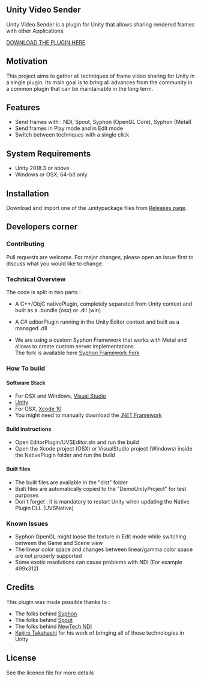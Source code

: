 ## Unity Video Sender

Unity Video Sender is a plugin for Unity that allows sharing rendered frames with other Applications.

[DOWNLOAD THE PLUGIN HERE](https://github.com/anome/Unity-plugin/releases)

## Motivation

This project aims to gather all techniques of frame video sharing for Unity in a single plugin. Its main goal is to bring all advances from the community in a common plugin that can be maintainable in the long term.

## Features

* Send frames with : NDI, Spout, Syphon (OpenGL Core), Syphon (Metal)
* Send frames in Play mode and in Edit mode
* Switch between techniques with a single click


## System Requirements
* Unity 2018.3 or above
* Windows or OSX, 64-bit only

## Installation

Download and import one of the .unitypackage files from [Releases page](https://github.com/anome/Unity-plugin/releases).

## Developers corner

### Contributing
Pull requests are welcome. For major changes, please open an issue first to discuss what you would like to change.

### Technical Overview

The code is split in two parts :

* A C++/ObjC nativePlugin, completely separated from Unity context and built as a .bundle (osx) or .dll (win)
* A C# editorPlugin running in the Unity Editor context and built as a managed .dll

* We are using a custom Syphon Framework that works with Metal and allows to create custom server implementations.  
The fork is available here [Syphon Framework Fork](https://github.com/anome/Syphon-Framework/tree/custom-servers)


### How To build

#### Software Stack
- For OSX and Windows, [Visual Studio](https://visualstudio.microsoft.com/fr/vs/community/)
- [Unity](https://unity3d.com/)
- For OSX, [Xcode 10](https://developer.apple.com/xcode/)
- You might need to manually download the [.NET Framework](https://dotnet.microsoft.com/)

#### Build instructions
- Open EditorPlugin/UVSEditor.sln and run the build
- Open the Xcode project (OSX) or VisualStudio project (Windows) inside the NativePlugin folder and run the build

#### Built files
- The built files are available in the "dist" folder
- Built files are automatically copied to the "DemoUnityProject" for test purposes
- Don't forget : it is mandatory to restart Unity when updating the Native Plugin DLL (UVSNative)

### Known Issues
- Syphon OpenGL might loose the texture in Edit mode while switching between the Game and Scene view
- The linear color space and changes between linear/gamma color space are not properly supported
- Some exotic resolutions can cause problems with NDI (For example 499x312)

## Credits
This plugin was made possible thanks to : 
* The folks behind [Syphon](https://github.com/Syphon/Syphon-Framework/)
* The folks behind [Spout](https://github.com/leadedge/Spout2)
* The folks behind [NewTech NDI](https://www.newtek.com/ndi/)
* [Keijiro Takahashi](https://github.com/keijiro/) for his work of bringing all of these technologies in Unity

## License
See the licence file for more details
